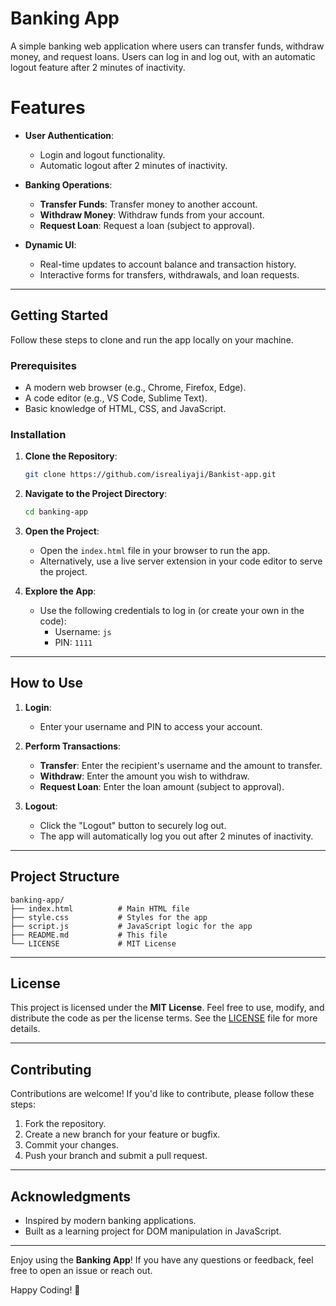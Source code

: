 # Banking App

A simple banking web application where users can transfer funds, withdraw money, and request loans. Users can log in and log out, with an automatic logout feature after 2 minutes of inactivity.

# Features

- **User Authentication**:
  - Login and logout functionality.
  - Automatic logout after 2 minutes of inactivity.
- **Banking Operations**:

  - **Transfer Funds**: Transfer money to another account.
  - **Withdraw Money**: Withdraw funds from your account.
  - **Request Loan**: Request a loan (subject to approval).

- **Dynamic UI**:
  - Real-time updates to account balance and transaction history.
  - Interactive forms for transfers, withdrawals, and loan requests.

---

## Getting Started

Follow these steps to clone and run the app locally on your machine.

### Prerequisites

- A modern web browser (e.g., Chrome, Firefox, Edge).
- A code editor (e.g., VS Code, Sublime Text).
- Basic knowledge of HTML, CSS, and JavaScript.

### Installation

1. **Clone the Repository**:

   ```bash
   git clone https://github.com/isrealiyaji/Bankist-app.git
   ```

2. **Navigate to the Project Directory**:

   ```bash
   cd banking-app
   ```

3. **Open the Project**:

   - Open the `index.html` file in your browser to run the app.
   - Alternatively, use a live server extension in your code editor to serve the project.

4. **Explore the App**:
   - Use the following credentials to log in (or create your own in the code):
     - Username: `js`
     - PIN: `1111`

---

## How to Use

1. **Login**:

   - Enter your username and PIN to access your account.

2. **Perform Transactions**:

   - **Transfer**: Enter the recipient's username and the amount to transfer.
   - **Withdraw**: Enter the amount you wish to withdraw.
   - **Request Loan**: Enter the loan amount (subject to approval).

3. **Logout**:
   - Click the "Logout" button to securely log out.
   - The app will automatically log you out after 2 minutes of inactivity.

---

## Project Structure

```
banking-app/
├── index.html          # Main HTML file
├── style.css           # Styles for the app
├── script.js           # JavaScript logic for the app
├── README.md           # This file
└── LICENSE             # MIT License
```

---

## License

This project is licensed under the **MIT License**. Feel free to use, modify, and distribute the code as per the license terms. See the [LICENSE](LICENSE) file for more details.

---

## Contributing

Contributions are welcome! If you'd like to contribute, please follow these steps:

1. Fork the repository.
2. Create a new branch for your feature or bugfix.
3. Commit your changes.
4. Push your branch and submit a pull request.

---

## Acknowledgments

- Inspired by modern banking applications.
- Built as a learning project for DOM manipulation in JavaScript.

---

Enjoy using the **Banking App**! If you have any questions or feedback, feel free to open an issue or reach out.

Happy Coding! 🚀
